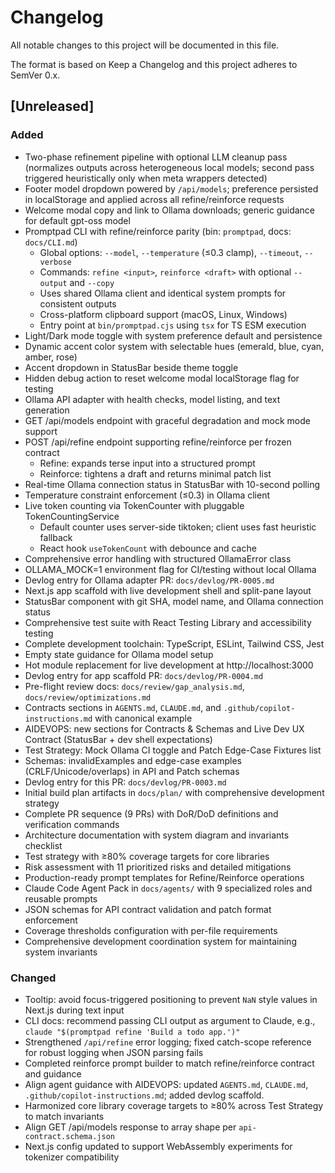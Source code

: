 # Changelog

All notable changes to this project will be documented in this file.

The format is based on Keep a Changelog and this project adheres to SemVer 0.x.

## [Unreleased]
### Added
- Two-phase refinement pipeline with optional LLM cleanup pass (normalizes outputs across heterogeneous local models; second pass triggered heuristically only when meta wrappers detected)
- Footer model dropdown powered by `/api/models`; preference persisted in localStorage and applied across all refine/reinforce requests
- Welcome modal copy and link to Ollama downloads; generic guidance for default gpt-oss model
- Promptpad CLI with refine/reinforce parity (bin: `promptpad`, docs: `docs/CLI.md`)
  - Global options: `--model`, `--temperature` (≤0.3 clamp), `--timeout`, `--verbose`
  - Commands: `refine <input>`, `reinforce <draft>` with optional `--output` and `--copy`
  - Uses shared Ollama client and identical system prompts for consistent outputs
  - Cross-platform clipboard support (macOS, Linux, Windows)
  - Entry point at `bin/promptpad.cjs` using `tsx` for TS ESM execution
- Light/Dark mode toggle with system preference default and persistence
- Dynamic accent color system with selectable hues (emerald, blue, cyan, amber, rose)
- Accent dropdown in StatusBar beside theme toggle
- Hidden debug action to reset welcome modal localStorage flag for testing
- Ollama API adapter with health checks, model listing, and text generation
- GET /api/models endpoint with graceful degradation and mock mode support
- POST /api/refine endpoint supporting refine/reinforce per frozen contract
  - Refine: expands terse input into a structured prompt
  - Reinforce: tightens a draft and returns minimal patch list
- Real-time Ollama connection status in StatusBar with 10-second polling
- Temperature constraint enforcement (≤0.3) in Ollama client
- Live token counting via TokenCounter with pluggable TokenCountingService
  - Default counter uses server-side tiktoken; client uses fast heuristic fallback
  - React hook `useTokenCount` with debounce and cache
- Comprehensive error handling with structured OllamaError class
- OLLAMA_MOCK=1 environment flag for CI/testing without local Ollama
- Devlog entry for Ollama adapter PR: `docs/devlog/PR-0005.md`
- Next.js app scaffold with live development shell and split-pane layout
- StatusBar component with git SHA, model name, and Ollama connection status
- Comprehensive test suite with React Testing Library and accessibility testing
- Complete development toolchain: TypeScript, ESLint, Tailwind CSS, Jest
- Empty state guidance for Ollama model setup
- Hot module replacement for live development at http://localhost:3000
- Devlog entry for app scaffold PR: `docs/devlog/PR-0004.md`
- Pre-flight review docs: `docs/review/gap_analysis.md`, `docs/review/optimizations.md`
- Contracts sections in `AGENTS.md`, `CLAUDE.md`, and `.github/copilot-instructions.md` with canonical example
- AIDEVOPS: new sections for Contracts & Schemas and Live Dev UX Contract (StatusBar + dev shell expectations)
- Test Strategy: Mock Ollama CI toggle and Patch Edge-Case Fixtures list
- Schemas: invalidExamples and edge-case examples (CRLF/Unicode/overlaps) in API and Patch schemas
- Devlog entry for this PR: `docs/devlog/PR-0003.md`
- Initial build plan artifacts in `docs/plan/` with comprehensive development strategy
- Complete PR sequence (9 PRs) with DoR/DoD definitions and verification commands  
- Architecture documentation with system diagram and invariants checklist
- Test strategy with ≥80% coverage targets for core libraries
- Risk assessment with 11 prioritized risks and detailed mitigations
- Production-ready prompt templates for Refine/Reinforce operations
- Claude Code Agent Pack in `docs/agents/` with 9 specialized roles and reusable prompts
- JSON schemas for API contract validation and patch format enforcement
- Coverage thresholds configuration with per-file requirements
- Comprehensive development coordination system for maintaining system invariants

### Changed
- Tooltip: avoid focus-triggered positioning to prevent `NaN` style values in Next.js during text input
- CLI docs: recommend passing CLI output as argument to Claude, e.g., `claude "$(promptpad refine 'Build a todo app.')"`
- Strengthened `/api/refine` error logging; fixed catch-scope reference for robust logging when JSON parsing fails
- Completed reinforce prompt builder to match refine/reinforce contract and guidance
- Align agent guidance with AIDEVOPS: updated `AGENTS.md`, `CLAUDE.md`, `.github/copilot-instructions.md`; added devlog scaffold.
- Harmonized core library coverage targets to ≥80% across Test Strategy to match invariants
- Align GET /api/models response to array shape per `api-contract.schema.json`
- Next.js config updated to support WebAssembly experiments for tokenizer compatibility

